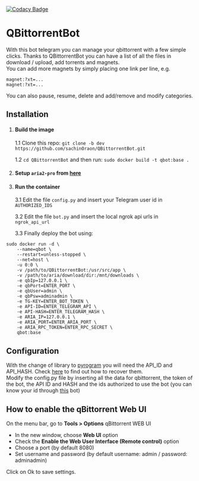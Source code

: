 [![Codacy Badge](https://api.codacy.com/project/badge/Grade/259099080ca24e029a910e3249d32041)](https://app.codacy.com/gh/ch3p4ll3/QBittorrentBot?utm_source=github.com&utm_medium=referral&utm_content=ch3p4ll3/QBittorrentBot&utm_campaign=Badge_Grade)

# QBittorrentBot

With this bot telegram you can manage your qbittorrent with a few simple clicks. Thanks to QBittorrentBot you can have a list of all the files in download / upload, add torrents and magnets.  
You can add more magnets by simply placing one link per line, e.g. 
```
magnet:?xt=...  
magnet:?xt=...  
```
You can also pause, resume, delete and add/remove and modify categories.

## Installation
1. #### Build the image
    1.1 Clone this repo: `git clone -b dev https://github.com/sachinOraon/QBittorrentBot.git`

    1.2 `cd QBittorrentBot` and then run: `sudo docker build -t qbot:base .`
2. #### Setup `aria2-pro` from [here](https://hub.docker.com/r/p3terx/aria2-pro)
3. #### Run the container
   3.1 Edit the file `config.py` and insert your Telegram user id in `AUTHORIZED_IDS`

   3.2 Edit the file `bot.py` and insert the local ngrok api urls in `ngrok_api_url`

   3.3 Finally deploy the bot using:
```
sudo docker run -d \
    --name=qbot \
    --restart=unless-stopped \
    --net=host \
    -u 0:0 \
    -v /path/to/QBittorrentBot:/usr/src/app \
    -v /path/to/aria/download/dir:/mnt/downloads \
    -e qbIp=127.0.0.1 \
    -e qbPort=ENTER_PORT \
    -e qbUser=admin \
    -e qbPsw=adminadmin \
    -e TG-KEY=ENTER_BOT_TOKEN \
    -e API-ID=ENTER_TELEGRAM_API \
    -e API-HASH=ENTER_TELEGRAM_HASH \
    -e ARIA_IP=127.0.0.1 \
    -e ARIA_PORT=ENTER_ARIA_PORT \
    -e ARIA_RPC_TOKEN=ENTER_RPC_SECRET \
    qbot:base
```

## Configuration
With the change of library to [pyrogram](https://docs.pyrogram.org/) you will need the API_ID and API_HASH. Check [here](https://docs.pyrogram.org/intro/quickstart) to find out how to recover them.  
Modify the config.py file by inserting all the data for qbittorrent, the token of the bot, the API ID and HASH and the ids authorized to use the bot (you can know your id through [this](https://t.me/myidbot) bot)

## How to enable the qBittorrent Web UI
On the menu bar, go to **Tools > Options** qBittorrent WEB UI

*   In the new window, choose **Web UI** option
*   Check the **Enable the Web User Interface (Remote control)** option
*   Choose a port (by default 8080)
*   Set username and password (by default username: admin / password: adminadmin)

Click on Ok to save settings.
